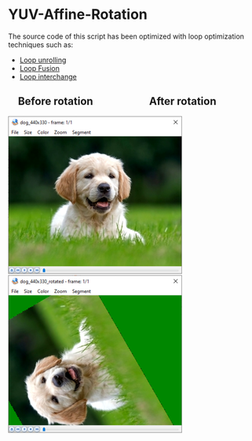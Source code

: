 # YUV-Affine-Rotation

The source code of this script has been optimized with loop optimization techniques such as:

* [Loop unrolling](https://en.wikipedia.org/wiki/Loop_unrolling)
* [Loop Fusion](https://en.wikipedia.org/wiki/Loop_fission_and_fusion)
* [Loop interchange](https://en.wikipedia.org/wiki/Loop_interchange)


## &nbsp; &nbsp; Before rotation &nbsp; &nbsp; &nbsp; &nbsp; &nbsp; &nbsp; &nbsp; &nbsp; &nbsp; &nbsp; &nbsp; After rotation
![before](/images/before.png) &nbsp; ![after](/images/after.png)
